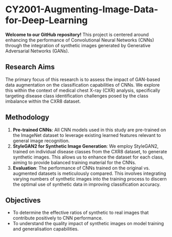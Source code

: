 # CY2001-Augmenting-Image-Data-for-Deep-Learning

**Welcome to our GitHub repository!** This project is centered around enhancing the performance of Convolutional Neural Networks (CNNs) through the integration of synthetic images generated by Generative Adversarial Networks (GANs).

## Research Aims

The primary focus of this research is to assess the impact of GAN-based data augmentation on the classification capabilities of CNNs. We explore this within the context of medical chest X-ray (CXR) analysis, specifically targeting disease class identification challenges posed by the class imbalance within the CXR8 dataset.

## Methodology

1. **Pre-trained CNNs**: All CNN models used in this study are pre-trained on the ImageNet dataset to leverage existing learned features relevant to general image recognition.
2. **StyleGAN2 for Synthetic Image Generation**: We employ StyleGAN2, trained on individual disease classes from the CXR8 dataset, to generate synthetic images. This allows us to enhance the dataset for each class, aiming to provide balanced training material for the CNNs.
3. **Evaluation**: The performance of CNNs trained on the original vs. augmented datasets is meticulously compared. This involves integrating varying numbers of synthetic images into the training process to discern the optimal use of synthetic data in improving classification accuracy.

## Objectives

- To determine the effective ratios of synthetic to real images that contribute positively to CNN performance.
- To understand the quality impact of synthetic images on model training and generalisation capabilities.
